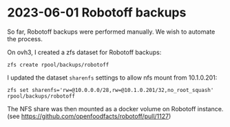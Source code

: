 # 2023-06-01 Robotoff backups

So far, Robotoff backups were performed manually. We wish to automate the process.

On ovh3, I created a zfs dataset for Robotoff backups:

`zfs create rpool/backups/robotoff`

I updated the dataset `sharenfs` settings to allow nfs mount from 10.1.0.201:

`zfs set sharenfs='rw=@10.0.0.0/28,rw=@10.1.0.201/32,no_root_squash' rpool/backups/robotoff`

The NFS share was then mounted as a docker volume on Robotoff instance. (see https://github.com/openfoodfacts/robotoff/pull/1127)

